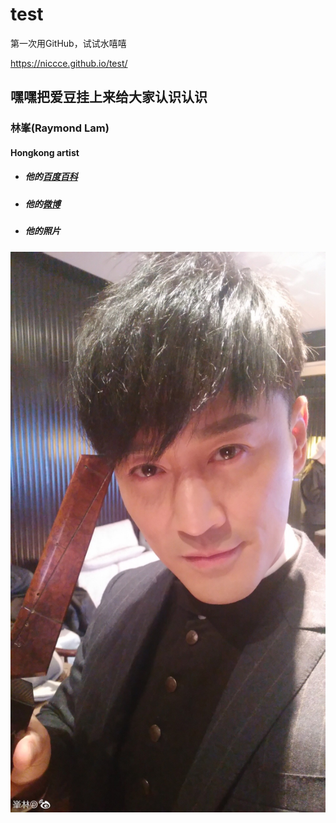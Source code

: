 # test
第一次用GitHub，试试水嘻嘻

https://niccce.github.io/test/
## 嘿嘿把爱豆挂上来给大家认识认识

### 林峯(Raymond Lam)
#### Hongkong artist

* ##### 他的[百度百科](https://baike.baidu.com/item/%E6%9E%97%E5%B3%B0/6283?fr=aladdin)
* ##### 他的[微博](https://weibo.com/u/6078615208)
* ##### 他的照片 
![image](https://raw.githubusercontent.com/Niccce/test/master/idol.jpg)
